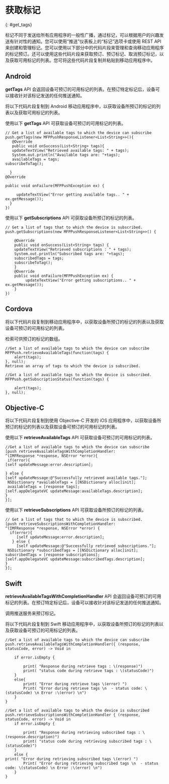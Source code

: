 # 获取标记
{: #get_tags}

标记不同于发送给所有应用程序的一般性广播，通过标记，可以根据用户的兴趣发送有针对性的通知。您可以使用“推送”仪表板上的“标记”选项卡或使用 REST API 来创建和管理标记。您可以使用以下部分中的代码片段来管理和查询移动应用程序的标记预订。还可以使用这些代码片段来获取预订、预订标记、取消预订标记，以及获取可用标记的列表。您可将这些代码片段复制并粘贴到移动应用程序中。

## Android

**getTags** API 会返回设备可预订的可用标记的列表。在预订特定标记后，设备可以接收针对该标记发送的任何推送通知。

将以下代码片段复制到 Android 移动应用程序中，以获取设备所预订的标记的列表以及获取可用标记的列表。

使用以下 **getTags** API 可获取设备可预订的可用标记的列表。

```
// Get a list of available tags to which the device can subscribe
push.getTags(new MFPPushResponseListener<List<String>>(){  
   @Override
   public void onSuccess(List<String> tags){
   updateTextView("Retrieved available tags: " + tags);  
   System.out.println("Available tags are: "+tags);
   availableTags = tags;   
subscribeToTag();
   
  }    
@Override
    
public void onFailure(MFPPushException ex) {

     updateTextView("Error getting available tags.. " + ex.getMessage());
  }
})  
```

使用以下 **getSubscriptions** API 可获取设备所预订的标记的列表。

```
// Get a list of tags that to which the device is subscribed.
push.getSubscriptions(new MFPPushResponseListener<List<String>>() {

    @Override
    public void onSuccess(List<String> tags) {
    updateTextView("Retrieved subscriptions : " + tags);
    System.out.println("Subscribed tags are: "+tags);
    subscribedTags = tags;
    subscribeToTag();
    }
    @Override
    public void onFailure(MFPPushException ex) {
         updateTextView("Error getting subscriptions.. " + ex.getMessage());
    }
})
```

## Cordova

将以下代码片段复制到移动应用程序中，以获取设备所预订的标记的列表以及获取设备可预订的可用标记的列表。

检索可供预订的标记的数组。

```
//Get a list of available tags to which the device can subscribe
MFPPush.retrieveAvailableTags(function(tags) {
    alert(tags);
}, null);
Retrieve an array of tags to which the device is subscribed.
```

```
//Get a list of available tags to which the device is subscribed.
MFPPush.getSubscriptionStatus(function(tags) {

    alert(tags);
}, null);
```

## Objective-C

将以下代码片段复制到使用 Objective-C 开发的 iOS 应用程序中，以获取设备所预订的标记的列表以及获取设备可预订的可用标记的列表。

使用以下 **retrieveAvailableTags** API 可获取设备可预订的可用标记的列表。

```
//Get a list of available tags to which the device can subscribe
[push retrieveAvailableTagsWithCompletionHandler:
^(IMFResponse *response, NSError *error){
 if(error){    
[self updateMessage:error.description];
  
} else {
[self updateMessage:@"Successfully retrieved available tags."];
 NSDictionary *availableTags = [[NSDictionary alloc]init];
 availableTags = [response tags];
[self.appDelegateVC updateMessage:availableTags.description];
}
}];
```

使用以下 **retrieveSubscriptions** API 可获取设备所预订的标记的列表。


```
// Get a list of tags that to which the device is subscribed.
[push retrieveSubscriptionsWithCompletionHandler:
^(IMFResponse *response, NSError *error) {
  if(error){
     [self updateMessage:error.description];
   } else {
     [self updateMessage:@"Successfully retrieved subscriptions."];
 NSDictionary *subscribedTags = [[NSDictionary alloc]init];
subscribedTags = [response subscriptions];
[self.appDelegateVC updateMessage:subscribedTags.description];
}
}];
```

## Swift

**retrieveAvailableTagsWithCompletionHandler** API 会返回设备可预订的可用标记的列表。在预订特定标记后，设备可以接收针对该标记发送的任何推送通知。

调用推送服务来预订标记。

将以下代码片段复制到 Swift 移动应用程序中，以获取设备所预订的标记的列表以及获取设备可预订的可用标记的列表。


```
//Get a list of available tags to which the device can subscribe
push.retrieveAvailableTagsWithCompletionHandler({ (response, statusCode, error) -> Void in

    if error.isEmpty {

        print( "Response during retrieve tags : \(response)")
        print( "status code during retrieve tags : \(statusCode)")
    }
    else{
        print( "Error during retrieve tags \(error) ")
        Print( "Error during retrieve tags \n  - status code: \(statusCode) \n Error :\(error) \n")
    }
}
```

```
//Get a list of available tags to which the device is subscribed
push.retrieveSubscriptionsWithCompletionHandler { (response, statusCode, error) -> Void in
    if error.isEmpty {

        print( "Response during retrieving subscribed tags : \(response.description)")
        print( "status code during retrieving subscribed tags : \(statusCode)")
    }
    else {
print( "Error during retrieving subscribed tags \(error) ")
        Print( "Error during retrieving subscribed tags \n  - status code: \(statusCode) \n Error :\(error) \n")
    }
}
```
